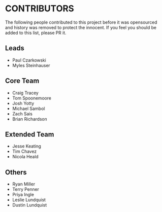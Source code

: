 # CONTRIBUTORS

The following people contributed to this project before it was opensourced
and history was removed to protect the innocent.  If you feel you should be
added to this list, please PR it.

## Leads

* Paul Czarkowski
* Myles Steinhauser

## Core Team

* Craig Tracey
* Tom Spoonemoore
* Josh Yotty
* Michael Sambol
* Zach Sais
* Brian Richardson

## Extended Team

* Jesse Keating
* Tim Chavez
* Nicola Heald

## Others

* Ryan Miller
* Terry Penner
* Priya Ingle
* Leslie Lundquist
* Dustin Lundquist

